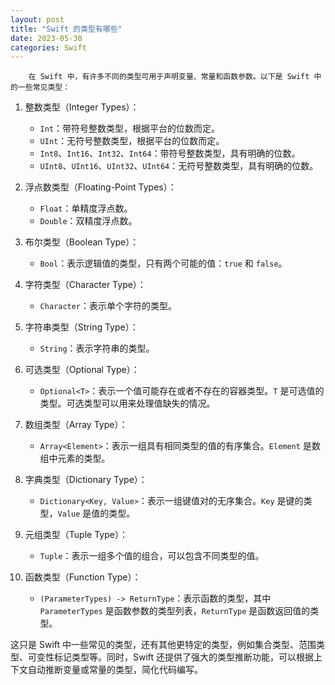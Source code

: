 ```yaml
---
layout: post
title: "Swift 的类型有哪些"
date: 2023-05-30
categories: Swift
---
```

        在 Swift 中，有许多不同的类型可用于声明变量、常量和函数参数。以下是 Swift 中的一些常见类型：

1. 整数类型（Integer Types）：
   - `Int`：带符号整数类型，根据平台的位数而定。
   - `UInt`：无符号整数类型，根据平台的位数而定。
   - `Int8`、`Int16`、`Int32`、`Int64`：带符号整数类型，具有明确的位数。
   - `UInt8`、`UInt16`、`UInt32`、`UInt64`：无符号整数类型，具有明确的位数。

2. 浮点数类型（Floating-Point Types）：
   - `Float`：单精度浮点数。
   - `Double`：双精度浮点数。

3. 布尔类型（Boolean Type）：
   - `Bool`：表示逻辑值的类型，只有两个可能的值：`true` 和 `false`。

4. 字符类型（Character Type）：
   - `Character`：表示单个字符的类型。

5. 字符串类型（String Type）：
   - `String`：表示字符串的类型。

6. 可选类型（Optional Type）：
   - `Optional<T>`：表示一个值可能存在或者不存在的容器类型。`T` 是可选值的类型。可选类型可以用来处理值缺失的情况。

7. 数组类型（Array Type）：
   - `Array<Element>`：表示一组具有相同类型的值的有序集合。`Element` 是数组中元素的类型。

8. 字典类型（Dictionary Type）：
   - `Dictionary<Key, Value>`：表示一组键值对的无序集合。`Key` 是键的类型，`Value` 是值的类型。

9. 元组类型（Tuple Type）：
   - `Tuple`：表示一组多个值的组合，可以包含不同类型的值。

10. 函数类型（Function Type）：
    - `(ParameterTypes) -> ReturnType`：表示函数的类型，其中 `ParameterTypes` 是函数参数的类型列表，`ReturnType` 是函数返回值的类型。

这只是 Swift 中一些常见的类型，还有其他更特定的类型，例如集合类型、范围类型、可变性标记类型等。同时，Swift 还提供了强大的类型推断功能，可以根据上下文自动推断变量或常量的类型，简化代码编写。